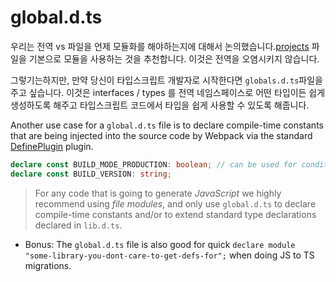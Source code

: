 # global.d.ts

우리는 전역 vs 파일을 언제 모듈화를 해야하는지에 대해서 논의했습니다.[projects](./modules.md) 파일을 기본으로 모듈을 사용하는 것을 추천합니다. 이것은 전역을 오염시키지 않습니다.

그렇기는하지만, 만약 당신이 타입스크립트 개발자로 시작한다면 `globals.d.ts`파일을 주고 싶습니다. 이것은 interfaces / types 를 전역 네임스페이스로 어떤 타입이든 쉽게 생성하도록 해주고 타입스크립트 코드에서 타입을 쉽게 사용할 수 있도록 해줍니다.

Another use case for a `global.d.ts` file is to declare compile-time constants that are being injected into the source code by Webpack via the standard [DefinePlugin](https://webpack.js.org/plugins/define-plugin/) plugin.

```ts
declare const BUILD_MODE_PRODUCTION: boolean; // can be used for conditional compiling
declare const BUILD_VERSION: string;
```

> For any code that is going to generate _JavaScript_ we highly recommend using _file modules_, and only use `global.d.ts` to declare compile-time constants and/or to extend standard type declarations declared in `lib.d.ts`.

- Bonus: The `global.d.ts` file is also good for quick `declare module "some-library-you-dont-care-to-get-defs-for";` when doing JS to TS migrations.
